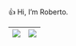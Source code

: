 :+1: Hi, I’m Roberto.

| <a href="https://github.com/rofuego"><img align="center" src="https://github-readme-stats.vercel.app/api/top-langs/?username=rofuego&layout=compact&hide_border=true&langs_count=10&custom_title=My%20Most%20Used%20Lenguages" /></a> | <a href="https://github.com/rofuego"><img align="center" src="https://github-readme-stats.vercel.app/api?username=rofuego&custom_title=My%20Github%20Stats&include_all_commits=true&hide_border=true&count_private=true" /></a> |
| ------------- | ------------- |

